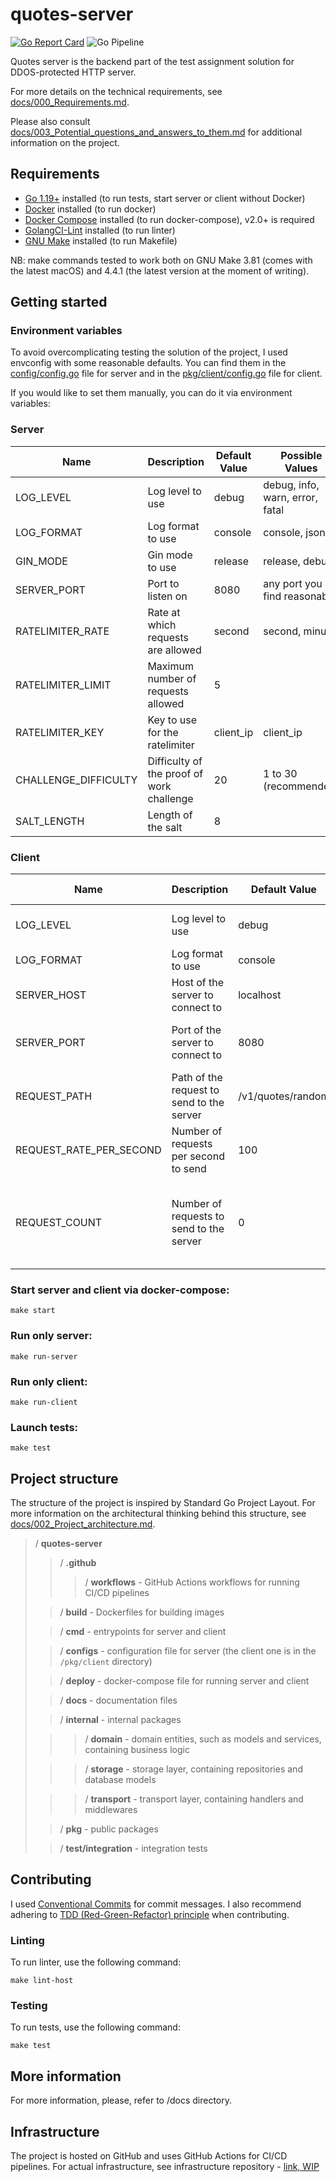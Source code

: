 # quotes-server

[![Go Report Card](https://goreportcard.com/badge/github.com/daniel-orlov/quotes-server)](https://goreportcard.com/report/github.com/daniel-orlov/quotes-server)
![Go Pipeline](https://github.com/daniel-orlov/quotes-server/actions/workflows/go.yaml/badge.svg)

Quotes server is the backend part of the test assignment solution for DDOS-protected HTTP server.

For more details on the technical requirements, see [docs/000_Requirements.md](docs/000_Requirements.md).

Please also
consult [docs/003_Potential_questions_and_answers_to_them.md](docs/003_Potential_questions_and_answers_to_them.md) for
additional information on the project.

## Requirements

+ [Go 1.19+](https://go.dev/dl/) installed (to run tests, start server or client without Docker)
+ [Docker](https://docs.docker.com/engine/install/) installed (to run docker)
+ [Docker Compose](https://docs.docker.com/compose/install/) installed (to run docker-compose), v2.0+ is required
+ [GolangCI-Lint](https://golangci-lint.run/usage/install/) installed (to run linter)
+ [GNU Make](https://www.gnu.org/software/make/) installed (to run Makefile)

NB: make commands tested to work both on GNU Make 3.81 (comes with the latest macOS) and 4.4.1 (the latest version at
the moment of writing).

## Getting started

### Environment variables

To avoid overcomplicating testing the solution of the project, I used envconfig with some reasonable defaults.
You can find them in the [config/config.go](config/config.go) file for server and in
the [pkg/client/config.go](pkg/client/config.go) file for client.

If you would like to set them manually, you can do it via environment variables:

### Server

| Name                 | Description                               | Default Value | Possible Values                 |
|----------------------|-------------------------------------------|---------------|---------------------------------|
| LOG_LEVEL            | Log level to use                          | debug         | debug, info, warn, error, fatal |
| LOG_FORMAT           | Log format to use                         | console       | console, json                   |
| GIN_MODE             | Gin mode to use                           | release       | release, debug                  |
| SERVER_PORT          | Port to listen on                         | 8080          | any port you find reasonable    |
| RATELIMITER_RATE     | Rate at which requests are allowed        | second        | second, minute                  |
| RATELIMITER_LIMIT    | Maximum number of requests allowed        | 5             |                                 |
| RATELIMITER_KEY      | Key to use for the ratelimiter            | client_ip     | client_ip                       |
| CHALLENGE_DIFFICULTY | Difficulty of the proof of work challenge | 20            | 1 to 30 (recommended)           |
| SALT_LENGTH          | Length of the salt                        | 8             |                                 |

### Client

| Name                    | Description                               | Default Value     | Possible Values                                                  |
|-------------------------|-------------------------------------------|-------------------|------------------------------------------------------------------|
| LOG_LEVEL               | Log level to use                          | debug             | debug, info, warn, error, fatal                                  |
| LOG_FORMAT              | Log format to use                         | console           | console, json                                                    |
| SERVER_HOST             | Host of the server to connect to          | localhost         | wherever server is hosted                                        |
| SERVER_PORT             | Port of the server to connect to          | 8080              | whichever port server is listebing on                            |
| REQUEST_PATH            | Path of the request to send to the server | /v1/quotes/random | whichever endpoint you want to hit on server                     |
| REQUEST_RATE_PER_SECOND | Number of requests per second to send     | 100               |                                                                  |
| REQUEST_COUNT           | Number of requests to send to the server  | 0                 | 0 means "run indefinetily", any positive number would limit that |

### Start server and client via docker-compose:

```
make start
```

### Run only server:

```
make run-server
```

### Run only client:

```
make run-client
```

### Launch tests:

```
make test
```

## Project structure

The structure of the project is inspired by Standard Go Project Layout.
For more information on the architectural thinking behind this structure,
see [docs/002_Project_architecture.md](docs/002_Project_architecture.md).

> / **quotes-server**
>
> > / **.github**
> > > / **workflows** - GitHub Actions workflows for running CI/CD pipelines
>
> > / **build** - Dockerfiles for building images
>
> > / **cmd** - entrypoints for server and client
>
> > / **configs** - configuration file for server (the client one is in the `/pkg/client` directory)
>
> > / **deploy** - docker-compose file for running server and client
>
> > / **docs** - documentation files
>
> > / **internal** - internal packages
>
> > > / **domain** - domain entities, such as models and services, containing business logic
>
> > > / **storage** - storage layer, containing repositories and database models
>
> > > / **transport** - transport layer, containing handlers and middlewares
>
> > / **pkg** - public packages
>
> > / **test/integration** - integration tests

## Contributing

I used [Conventional Commits](https://www.conventionalcommits.org/en/v1.0.0/) for commit messages.
I also recommend adhering
to [TDD (Red-Green-Refactor) principle](https://www.codecademy.com/article/tdd-red-green-refactor) when contributing.

### Linting

To run linter, use the following command:

```
make lint-host
```

### Testing

To run tests, use the following command:

```
make test
```

## More information

For more information, please, refer to /docs directory.

## Infrastructure

The project is hosted on GitHub and uses GitHub Actions for CI/CD pipelines.
For actual infrastructure, see infrastructure repository - [link, WIP](https://github.com/daniel-orlov/quotes-infra)